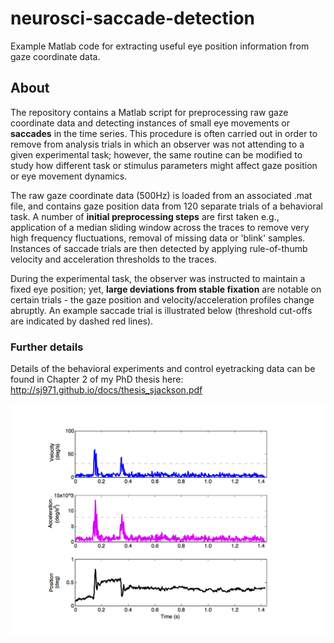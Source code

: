 # neurosci-saccade-detection
Example Matlab code for extracting useful eye position information from gaze 
coordinate data.

## About
The repository contains a Matlab script for preprocessing raw gaze coordinate 
data and detecting instances of small eye movements or **saccades** in the time
series. This procedure is often carried out in order to remove from analysis trials 
in which an observer was not attending to a given experimental task; however, the same
routine can be modified to study how different task or stimulus parameters might affect
gaze position or eye movement dynamics.

The raw gaze coordinate data (500Hz) is loaded from an associated .mat file, and 
contains gaze position data from 120 separate trials of a behavioral task. A number
of **initial preprocessing steps** are first taken e.g., application of a median sliding 
window across the traces to remove very high frequency fluctuations, removal of missing 
data or 'blink' samples. Instances of saccade trials are then detected by applying 
rule-of-thumb velocity and acceleration thresholds to the traces. 

During the experimental task, the observer was instructed to maintain a fixed eye position; 
yet, **large deviations from stable fixation** are notable on certain trials - the gaze position 
and velocity/acceleration profiles change abruptly. An example saccade trial is illustrated 
below (threshold cut-offs are indicated by dashed red lines).

### Further details

Details of the behavioral experiments and control eyetracking data can be found in Chapter 2 of my PhD thesis here:                              
http://sj971.github.io/docs/thesis_sjackson.pdf

![Saccade detection](sample_saccade.png)
